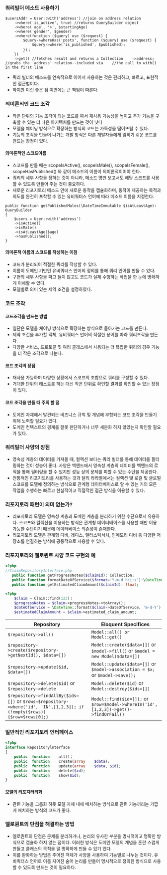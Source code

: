 ### 쿼리빌더 메소드 사용하기
```
$usersAddr = User::with('address') //join on address relation
    ->where('is_active', true) //returns OueryBuilder object
    ->where('age', '>', $startingAge)
    ->where('gender', $gender)
    ->where(function ($query) use ($request) {
        $query->whereHas('posts', function ($query) use ($request) {
            $query->where('is_published', $published);
        })；
    })
    ->get() //fetches result and returns a Collection    ->address; //grabs the 'address' relation--included via    //the call to with() in the first line
```
- 쿼리 빌더의 메소드를 연속적으로 이어서 사용하는 것은 편리하고, 빠르고, 표현적인 접근법이다.
- 하지만 이런 좋은 점 이면에는 큰 책임이 따른다.


### 의미론적인 코드 조각
- 작은 단위의 기능 조각이 되는 코드를 짜서 재사용 가능성을 높이고 추가 기능을 구축할 수 있는 더 나은 아키텍처를 만드는 것이 낫다
- 모델을 체이닝 방식으로 확장하는 방식의 코드는 가독성을 떨어뜨릴 수 있다.
- 기능의 조각을 만들어 나가는 개발 방식은 다른 개발자들에게 읽히기 쉬운 코드를 만드는 장점이 있다.


#### 의미론적인 스코프이름
- 스코프를 만들 때는 scopeIsActive(), scopeIsMale(), scopeIsFemale(), scopeHasPublished() 와 같이 메소드의 이름이 의미론적이어야 한다. 
- 쿼리의 세부 사항을 정하는 것이 아니라, 메소드 명만 보고서도 해당 스코프를 사용할 수 있도록 만들어 주는 것이 중요하다.
- 새로운 리포지토리 메소드 안에 새로운 동작을 캡슐화하며, 동작이 제공하는 목적과 의도를 완전히 포착할 수 있는 유비쿼터스 언어에 따라 메소드 이름을 지정한다.

```
public function getPublishedMales(\DateTimeImmutable $isAtLeastAge): OueryBuilder
{
    $users = User::with('address')
    ->isActive()
    ->isMale()
    ->isAtLeastAge($age)
    ->hasPublished();
}
```

#### 의미론적 이름의 스코프를 작성하는 이점
- 코드가 분리되어 적절한 쿼리를 작성할 수 있다.
- 이름이 도메인 기반인 유비쿼터스 언어의 정의를 통해 쿼리 언어를 만들 수 있다.
- 구현의 세부 사항을 파고 들지 않고도 코드가 실제 수행하는 작업을 한 눈에 명확하게 이해할 수 있다.
- 모델별로 의미 있는 제약 조건을 설정하였다.

### 코드 조작
#### 코드조각을 만드는 방법
- 일단은 모델을 체이닝 방식으로 확장하는 방식으로 돌아가는 코드를 만든다.
- 제약 조건을 추가할 객체, 유비쿼터스 언어의 적절한 용어를 따라 쿼리조각을 만든다.
- 다양한 서비스, 프로토콜 및 여러 클래스에서 사용되는 더 복잡한 쿼리의 경우 기능을 더 작은 조각으로 나눈다.

#### 코드 조각의 장점
- 재사용 가능하며 다양한 상황에서 스코프의 조합으로 쿼리를 구성할 수 있다.
- 거대한 단위의 태스트를 하는 대신 작은 단위로 확인할 결과를 확인할 수 있는 장점이 있다.

#### 코드 조각을 만들 때 주의 할 점
- 도메인 자체에서 발견되는 비즈니스 규칙 및 개념에 부합되는 코드 조각을 만들기 위해 노력할 필요가 있다.
- 도메인 컨텍스트의 경계를 잘못 판단하거나 너무 세분화 하지 않았는지 확인할 필요가 있다.

### 쿼리빌더 사양의 장점
- 영속성 계층의 데이터를 가져올 때, 컬렉션 보다는 쿼리 빌더를 통해 데이터를 필터링하는 것이 성능이 좋다. 사양은 백앤드에서 영속성 계층의 데이터를 백앤드의 로직을 통해 필터링을 할 수 있지만 성능 상의 문제를 피할 수 있는 수단을 제공한다.
- 전통적인 리포지토리를 사용하는 것과 달리 라라벨에서는 컬렉션 및 로컬 및 글로벌 스코프를 모델에 정의하는 방식으로 관계형 데이터베이스로 할 수 있는 거의 모든 작업을 수행하는 빠르고 현실적이고 직접적인 접근 방식을 이용할 수 있다.

### 리포지토리 패턴이 의미 없는가?
- 리포지토리 모델은 영속성 계층과 도메인 계층을 분리하기 위한 수단으로서 유용하다. 스코프와 컬렉션을 이용하는 방식은 관계형 데이터베이스를 사용할 때만 이용 가능한 수단이기 때문에 데이터베이스 의존성이 존재한다.
- 리포지토리 모델은 관계형 디비, 레디스, 엘라스틱서치, 인메모리 디비 등 다양한 저장소를 연결하는 방식에 공통적으로 사용할 수 있다.


### 리포지토리와 엘로퀀트 사양 코드 구현의 예
```php
<?php
//ClaimRepositoryInterface.php
   public function getProgressNotes($claimId): Collection;
   public function formatDateOfService($format='Y-m-d h:i:s'):\DateTimeImmutable;
   public function getEstimatedClaimAmount($claimId): float;
```

```php
<?php
    $claim = Claim::find(123)；
    $progressNotes = $claim->progressNotes->toArray();
    $dateOfService = \DateTime::format($claim->dateOfService, 'm-d-Y');
    $estimatedClaimAmount = $claim->estimated_claim_amount;
```

| Repository | Eloquent Specifices |
|------------|---------------------|
| `$repository->all()` | `Model::all() or Model::get()` |
| `$repository->create($repository->getNextId(), $data=[])` | `Model::create($data=[])` or `$model->fill()` or `$model = new Model($data=[])` |
| `$repository->update($id, $data=[])` | `Model::update($data=[])` or `$model->association = $x;` or `$model->save();` |
| `$repository->delete($id)` or `$repository->delete` | `Model::delete($id)` or `Model::destroy($ids=[])` | 
`$repository->findAllBy($ids=[])` or `$rows=$repository->where('id', 'IN',[1,2,3]); if (!empty($rows)) {$row=$rows[0];}` | `Model::find($id=[]);` or `$row=$model->whereIn('id',[1,2,3])->get()->findOrFail()` |


### 일반적인 리포지토리 인터페이스
```php
<?php
interface Repositorylnterface
{
    public	function	all()；	
    public	function	create(array	$data);
    public	function	update(array	$data, $id);
    public	function	delete($id);	
    public	function	show($id);	
}
```

#### 모델의 리포지터리화
- 관련 기능을 그룹화 하듯 모델 자체 내에 배치하는 방식으로 관련 기능끼리는 가깝게 배치하는 방식의 코드가 좋다.

### 엘로퀀트의 단점을 해결하는 방법
- 엘로퀀트의 단점은 문제를 분리하거나, 논리의 유사한 부분을 명시적이고 명확한 방식으로 캡슐화 하지 않는 점이다. 이러한 방식은 도메인 모델의 개념을 혼란 스럽게 만들고 클래스의 목적을 덜 명확하게 만들 수 있기 있다.
- 이를 완화하는 방법은 주어진 객체가 사양을 사용하여 기능별로 나누는 것이다. 유비쿼터스 언어로 이름 지어진 술어 논리를 만들어 명시적으로 정의된 방식으로 사용할 수 있도록 만드는 것이 필요하다.
